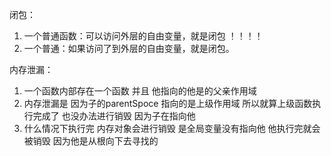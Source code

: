 闭包：
1. 一个普通函数：可以访问外层的自由变量，就是闭包 ！！！！
2. 一个普通：如果访问了到外层的自由变量，就是闭包。


内存泄漏：
1.  一个函数内部存在一个函数 并且 他指向的他是的父亲作用域 
2.  内存泄漏是 因为子的parentSpoce 指向的是上级作用域 所以就算上级函数执行完成了 也没办法进行销毁 因为子在指向他
3.  什么情况下执行完 内存对象会进行销毁 是全局变量没有指向他 他执行完就会被销毁 因为他是从根向下去寻找的